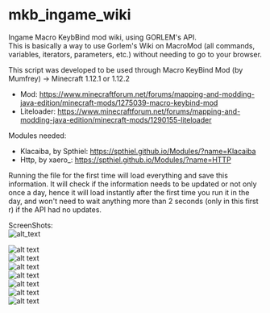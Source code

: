 # mkb_ingame_wiki
Ingame Macro KeybBind mod wiki, using GORLEM's API.  
This is basically a way to use Gorlem's Wiki on MacroMod (all commands, variables, iterators, parameters, etc.) without needing to go to your browser.

This script was developed to be used through Macro KeyBind Mod (by Mumfrey) → Minecraft 1.12.1 or 1.12.2
* Mod: https://www.minecraftforum.net/forums/mapping-and-modding-java-edition/minecraft-mods/1275039-macro-keybind-mod
* Liteloader: https://www.minecraftforum.net/forums/mapping-and-modding-java-edition/minecraft-mods/1290155-liteloader

Modules needed:
* Klacaiba, by Spthiel: https://spthiel.github.io/Modules/?name=Klacaiba
* Http, by xaero_: https://spthiel.github.io/Modules/?name=HTTP

Running the file for the first time will load everything and save this information. It will check if the information needs to be updated or not only once a day, hence it will load instantly after the first time you run it in the day, and won't need to wait anything more than 2 seconds (only in this first r) if the API had no updates.

ScreenShots:  
![alt_text](https://i.imgur.com/rfBQebj.png)  
  
![alt text](https://i.imgur.com/V3sMkUA.png)  
![alt text](https://i.imgur.com/yaMhTXw.png)  
![alt text](https://i.imgur.com/93f9HBh.png)  
![alt text](https://i.imgur.com/tFMxW72.png)  
![alt text](https://i.imgur.com/89T6aNg.png)  
![alt text](https://i.imgur.com/kZtBcu4.png)  
![alt text](https://i.imgur.com/086yUEu.png)  

